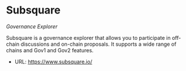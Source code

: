 # Subsquare
*Governance Explorer*

Subsquare is a governance explorer that allows you to participate in off-chain discussions and on-chain proposals. It supports a wide range of chains and Gov1 and Gov2 features.

- URL: https://www.subsquare.io/
